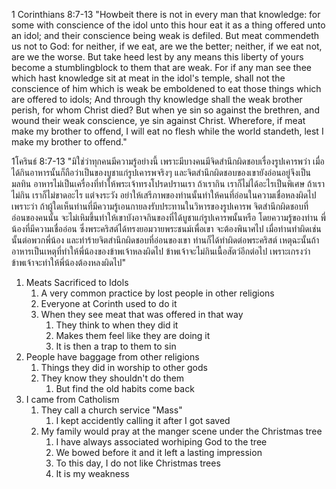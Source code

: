 1 Corinthians 8:7-13 "Howbeit there is not in every man that knowledge: for some with conscience of the idol unto this hour eat it as a thing offered unto an idol; and their conscience being weak is defiled. But meat commendeth us not to God: for neither, if we eat, are we the better; neither, if we eat not, are we the worse. But take heed lest by any means this liberty of yours become a stumblingblock to them that are weak. For if any man see thee which hast knowledge sit at meat in the idol's temple, shall not the conscience of him which is weak be emboldened to eat those things which are offered to idols; And through thy knowledge shall the weak brother perish, for whom Christ died? But when ye sin so against the brethren, and wound their weak conscience, ye sin against Christ. Wherefore, if meat make my brother to offend, I will eat no flesh while the world standeth, lest I make my brother to offend."

1โครินธ์ 8:7-13 "มิใช่ว่าทุกคนมีความรู้อย่างนี้ เพราะมีบางคนมีจิดสำนึกผิดชอบเรื่องรูปเคารพว่า เมื่อได้กินอาหารนั้นก็ถือว่าเป็นของบูชาแก่รูปเคารพจริงๆ และจิตสำนึกผิดชอบของเขายังอ่อนอยู่จึงเป็นมลทิน อาหารไม่เป็นเครื่องที่ทำให้พระเจ้าทรงโปรดปรานเรา ถ้าเรากิน เราก็ไม่ได้อะไรเป็นพิเศษ ถ้าเราไม่กิน เราก็ไม่ขาดอะไร แต่จงระวัง อย่าให้เสรีภาพของท่านนั้นทำให้คนที่อ่อนในความเชื่อหลงผิดไป เพราะว่า ถ้าผู้ใดเห็นท่านที่มีความรู้เอนกายลงรับประทานในวิหารของรูปเคารพ จิตสำนึกผิดชอบที่อ่อนของคนนั้น จะไม่เหิมขึ้นทำให้เขาบังอาจกินของที่ได้บูชาแก่รูปเคารพนั้นหรือ โดยความรู้ของท่าน พี่น้องที่มีความเชื่ออ่อน ซึ่งพระคริสต์ได้ทรงยอมวายพระชนม์เพื่อเขา จะต้องพินาศไป เมื่อท่านทำผิดเช่นนั้นต่อพวกพี่น้อง และทำร้ายจิตสำนึกผิดชอบที่อ่อนของเขา ท่านก็ได้ทำผิดต่อพระคริสต์ เหตุฉะนั้นถ้าอาหารเป็นเหตุที่ทำให้พี่น้องของข้าพเจ้าหลงผิดไป ข้าพเจ้าจะไม่กินเนื้อสัตว์อีกต่อไป เพราะเกรงว่าข้าพเจ้าจะทำให้พี่น้องต้องหลงผิดไป"

1. Meats Sacrificed to Idols
   1. A very common practice by lost people in other religions
   2. Everyone at Corinth used to do it
   3. When they see meat that was offered in that way
      1. They think to when they did it 
      2. Makes them feel like they are doing it
      3. It is then a trap to them to sin
2. People have baggage from other religions
   1. Things they did in worship to other gods
   2. They know they shouldn't do them
      1. But find the old habits come back
3. I came from Catholism
   1. They call a church service "Mass"
      1. I kept accidently calling it after I got saved
   2. My family would pray at the manger scene under the Christmas tree
      1. I have always associated worhiping God to the tree
      2. We bowed before it and it left a lasting impression
      3. To this day, I do not like Christmas trees
      4. It is my weakness